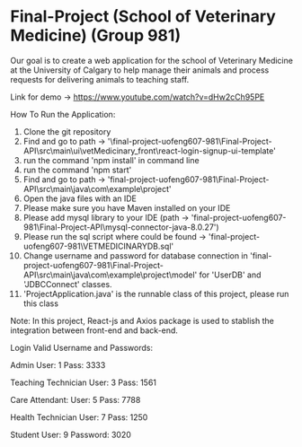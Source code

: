 # Final-Project (School of Veterinary Medicine) (Group 981)

Our goal is to create a web application for the school of Veterinary Medicine at the
University of Calgary to help manage their animals and process requests for delivering
animals to teaching staff.

Link for demo -> https://www.youtube.com/watch?v=dHw2cCh95PE

How To Run the Application:

1. Clone the git repository
2. Find and go to path -> '\final-project-uofeng607-981\Final-Project-API\src\main\ui\vetMedicinary_front\react-login-signup-ui-template'  
3. run the command 'npm install' in command line
4. run the command 'npm start'
5. Find and go to path -> 'final-project-uofeng607-981\Final-Project-API\src\main\java\com\example\project' 
6. Open the java files with an IDE
7. Please make sure you have Maven installed on your IDE
8. Please add mysql library to your IDE (path -> 'final-project-uofeng607-981\Final-Project-API\mysql-connector-java-8.0.27')
9. Please run the sql script where could be found -> 'final-project-uofeng607-981\VETMEDICINARYDB.sql'
10. Change username and password for database connection in 'final-project-uofeng607-981\Final-Project-API\src\main\java\com\example\project\model' for 'UserDB' and 'JDBCConnect' classes.
11. 'ProjectApplication.java' is the runnable class of this project, please run this class

Note: In this project, React-js and Axios package is used to stablish the integration between front-end and back-end.

Login Valid Username and Passwords:

Admin
User: 1
Pass: 3333

Teaching Technician
User: 3
Pass: 1561

Care Attendant:
User: 5
Pass: 7788

Health Technician
User: 7
Pass: 1250

Student
User: 9
Password: 3020
